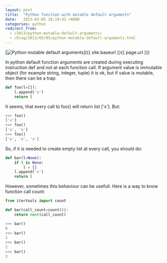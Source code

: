 ```yaml
---
layout: post
title:  "Python function with mutable default arguments"
date:   2013-03-05 18:19:43 +0000
categories: python
redirect_from:
  - /2013/python-mutable-default-arguments/
  - /blog/2013/03/05/python-mutable-default-arguments.html
---
```


[![Python mutable default arguments](/assets/images/posts/2013-03-05-python-mutable-default-arguments/jellyfish-1.jpeg "Python mutable default arguments")]({{ site.baseurl }}{{ page.url }})

In python default function arguments are created during executing instruction def and not at each function call. If argument value is immutable object (for example string, integer, tuple) it is ok, but if value is mutable, then there can be a trap:

```python
def foo(l=[]):
    l.append('x')
    return l
```

It seems, that every call to foo() will return list ['x']. But:
<!--more-->

```python
>>> foo()
['x']
>>> foo()
['x', 'x']
>>> foo()
['x', 'x', 'x']
```

So, if it is needed to create empty list at every call, you should do:

```python
def bar(l=None):
    if l is None:
        l = []
    l.append('x')
    return l
```

However, sometimes this behaviour can be usefull. Here is a way to know function call count:

```python
from itertools import count

def bar(call_count=count()):
    return next(call_count)

>>> bar()
0
>>> bar()
1
>>> bar()
2
>>> bar()
3
```
